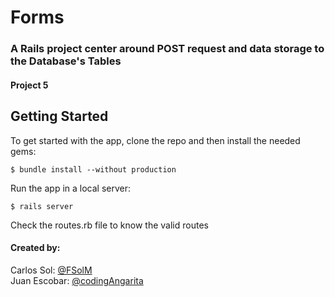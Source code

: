 # Forms
### A Rails project center around POST request and data storage to the Database's Tables
#### Project 5

## Getting Started

To get started with the app, clone the repo and then install the needed gems:

```
$ bundle install --without production
```

Run the app in a local server:

```
$ rails server
```

Check the routes.rb file to know the valid routes

#### Created by:
Carlos Sol: <a href="https://github.com/FSolM">@FSolM</a><br>
Juan Escobar: <a href="https://github.com/codingAngarita">@codingAngarita</a>
